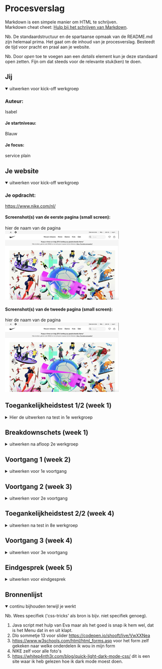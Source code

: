 # Procesverslag
Markdown is een simpele manier om HTML te schrijven.  
Markdown cheat cheet: [Hulp bij het schrijven van Markdown](https://github.com/adam-p/markdown-here/wiki/Markdown-Cheatsheet).

Nb. De standaardstructuur en de spartaanse opmaak van de README.md zijn helemaal prima. Het gaat om de inhoud van je procesverslag. Besteedt de tijd voor pracht en praal aan je website.

Nb. Door *open* toe te voegen aan een *details* element kun je deze standaard open zetten. Fijn om dat steeds voor de relevante stuk(ken) te doen.





## Jij

<details open>
  <summary>uitwerken voor kick-off werkgroep</summary>

  ### Auteur:
  Isabel 

  #### Je startniveau:
  Blauw

  #### Je focus:
  service plain 
 
</details>





## Je website

<details open>
  <summary>uitwerken voor kick-off werkgroep</summary>

  ### Je opdracht:
  https://www.nike.com/nl/

  #### Screenshot(s) van de eerste pagina (small screen): 
  hier de naam van de pagina  
  <img src="readme-images/Nike-home.jpg" width="375px" alt="NIke home page">

  #### Screenshot(s) van de tweede pagina (small screen):
  hier de naam van de pagina  
  <img src="readme-images/Nike-home.jpg" width="375px" alt="dames afdeling nike">
 
</details>



## Toegankelijkheidstest 1/2 (week 1)

<details>
  <summary>Hier de uitwerken na test in 1e werkgroep</summary>

  ### Bevindingen
  Lijst met je bevindingen die in de test naar voren kwamen:
  - de site van nike nu is niet goed geschikt voor screenreader
  - als je over een product hovert dan verteld hij niet wat het is of waar je muis zich bevind
  - je weet niet waar je bent op een pagina
  - je kan niet zien waar je je bevind
  - 

  #### Screenreader
  Hier korte omschrijving 
  - de screenreader leest niet veel voor van de huidige website

  Hier een omschrijving van hoe het opgelost kan worden 
  - bij elk product of linkje/ button een alt tekst toevoegen zodat mensen de site wel kunnen gebruiken.

  #### Muis en Toetsenbord 
  Hier korte omschrijving (met indien nodig afbeeldingen)
  - de site beschrijft wel goed welke knoppen je moet gebruiken op je toetsenbord om terug te gaan
  - als je met je muis over het menu hovert dan zegt hij wel wat het is maar hij leest dan niet alle opties in het menu

  Hier een omschrijving van hoe het opgelost kan worden 
  - zelfde als hier voor voor alles een alt tekst toevoegen

  #### Motoriek (shocks, elastiekjes)
  Hier korte omschrijving (met indien nodig afbeeldingen)
  - we hebben geen shocks/ elastiekjes gebruikt
  Hier een omschrijving van hoe het opgelost kan worden (met indien nodig afbeeldingen)


  #### Visueel (brillen, contrast, kleurenblind, dark/light). 
  
  - er worden niet veel kleuren gebruikt de meeste kleur die wordt gebruikt is zwart en wit
  - spraak wordt niet goed gebruikt, als mensen blind zijn is het lastig om deze site te gebruiken

  Hier een omschrijving van hoe het opgelost kan worden (met indien nodig afbeeldingen)
  - Zorgen dat er altijd een goed contrast is op de website zodat mensen met kleurenblindheid ook de site makkelijk kunen gebruiken

</details>



## Breakdownschets (week 1)

<details>
  <summary>uitwerken na afloop 2e werkgroep</summary>

  ### de hele pagina: 
  <img src="readme-images/breakdown.png" width="375px" alt="breakdown van de hele pagina">



</details>



## Voortgang 1 (week 2)

<details>
  <summary>uitwerken voor 1e voortgang</summary>

  ### Stand van zaken
  hier dit ging goed & dit was lastig 
  - hoe ga ik er een video in krijgen
  - slider maken
  - het was weer even inkomen dus even tutorials kijken en weer opzoeken hoe alles ook al weer ging maar daarna ging het wat beter.


  ### Agenda voor meeting
  samen met je groepje opstellen

  | student 1      | student 2          | student 3    | student 4        |
  | ---            | ---                | ---          | ---              |
  | Vragen stellen | elkaar helpen      | Feedback     | en dan ik dat    |
  | vragen die op  |                    | geven aan    | dit wil ik zeker |
  | elkaar lijken  |                    | elkaar       | ...              |


  ### Verslag van meeting
  hier na afloop snel de uitkomsten van de meeting vastleggen

  - nog goed kijken naar alle punten van toegankelijkheid
  - tweede pagina maken
  - video er in zetten 

</details>





## Voortgang 2 (week 3)

<details>
  <summary>uitwerken voor 2e voortgang</summary>

  ### Stand van zaken
  - het was lastig om de video er in te krijgen
  - had ook een fout gemaakt was sections vergeten
  - dus kon alles weer opnieuw positioneren maar dat is gelukt
  - classes gebruiken voor positioneren van tweede pagina


  ### Agenda voor meeting
  samen met je groepje opstellen

  Deze meeting was met iedereen tegelijkertijd vragen stellen en de student assistentes konden je helpen. We kregen het beoordelings forumulier en die moesten we invullen. Zo konden we zien hoe ver we al waren. 

  ### Verslag van meeting
  hier na afloop snel de uitkomsten van de meeting vastleggen

  - ik moet nog goed werken aan het toegankelijk maken
  - goed opweg 
  - menu en de twee pagina's koppen moet nog gebeuren

</details>





## Toegankelijkheidstest 2/2 (week 4)

<details>
  <summary>uitwerken na test in 8e werkgroep</summary>

  ### Bevindingen
  Lijst met je bevindingen die in de test naar voren kwamen (geef ook aan wat er verbeterd is):

  #### Screenreader
  Hier korte omschrijving (met indien nodig afbeeldingen)
   - Op de Nike site is de tab niet heel handig nog want hij gaat eerst alle opties op je computer na en daarna pas op de site.
  - De screenreader is nog niet helemaal geschikt op mijn website want hij leest wel welke objecten er zijn maar hij leest niet alles op de site het kan bete door aan te geven welke 
  
  Hier een omschrijving van hoe het opgelost kan worden (met indien nodig afbeeldingen)
  - Ik denk dat het aan de instellingen ligt en anders aanpassen dat hij van links naar rechts automatische leest op een site en dat dus door middel van gebruik tab
  - bij elke foto en gedeelte op de site een uitgeschreven uitleg wat het is en wat het doet


  #### Muis en Toetsenbord 
  Hier korte omschrijving (met indien nodig afbeeldingen)

  Hier een omschrijving van hoe het opgelost kan worden (met indien nodig afbeeldingen)


  #### Motoriek (shocks, elastiekjes)
  Hier korte omschrijving (met indien nodig afbeeldingen)
    - Als je spasme hebt dan kan moeilijker gebruik maken van een telefoon want het is moeilijker om het goed vast te houden. Ook is het moeilijker om buttons aan te raken want je beweegt constant. 
    - Ballonnen hooghouden 
    - Het is heel lastig om op de pagina te navigeren als je ook bezig bent met het hooghouden van een ballon.
    - Als je wilt navigeren door de pagina moetje pressies werken en dat is lastig want je let op de ballon.
- Vingers vast 
    - Als je vingers vast zitten aan elkaar dan kan je minder goed navigeren omdat je een grotere vinger hebt en je kan minder precies werken.
    - Je kan wel door de pagina navigeren alleen kost het meer moeite om het in een keer goed aan te klikken.

  Hier een omschrijving van hoe het opgelost kan worden (met indien nodig afbeeldingen)
    - misschien zorgen voor voice control of een andere soort muis/ toetsenbord ?

  #### Visueel (brillen, contrast, kleurenblind, dark/light). 
  Hier korte omschrijving (met indien nodig afbeeldingen)
    - Er is slecht zicht door de brillen kleine letterts kun je niet lezen. 
    - Je moet heel erg focussen op de onderdelen die je wilt waarnemen dan zorgt de Grotte voor beperking als het Klien is kan je het namelijk niet lezen.

  Hier een omschrijving van hoe het opgelost kan worden (met indien nodig afbeeldingen)

</details>





## Voortgang 3 (week 4)

<details>
  <summary>uitwerken voor 3e voortgang</summary>

  ### Stand van zaken
  hier dit ging goed & dit was lastig (neem ook screenshots op van delen van je website en code)
  - het grote gedeelte van de site staat
  - de puntjes die nog op de i moeten zijn:
    - Dark light mode
    - states
    - formulier net verwerken
    - goed toegankelijk maken

  ### Agenda voor meeting
  samen met je groepje opstellen
  - we hebben deze meeting weer met de gehele klas gedaan zo kon iedereen vragen stellen aan de student assistenen en we kregen feedback van de docent. Zo weet ik nu nog beter wat ik nog moet doen voor mijn beoordeling. 

  ### Verslag van meeting
  hier na afloop snel de uitkomsten van de meeting vastleggen

  - Video is gelukt
  - Fixed is gelukt
  - States gelukt

  - Form nog mooi laten tonen
  - Dark light mode nog goed verwerken
  - Nog kijken naar toegankelijkheid
  - Valideren voor einde
  - tab nav
  - bronnenlijst

</details>





## Eindgesprek (week 5)

<details>
  <summary>uitwerken voor eindgesprek</summary>

  ### Je uitkomst - karakteristiek screenshots:
  <img src="readme-images/homeeinde.png" width="375px" alt="uitomst opdracht 1">


  ### Dit ging goed/Heb ik geleerd: 
  Korte omschrijving met plaatjes
  Dit was wel een leuke uitdaging, toen ik eerst hoorde wat we moesten gaan doen was ik best wel bang omdat ik nog niet zo goed ben in coderen. Maar toch vond ik het wel een leuke uitdaging want ik wil het graag beter kunnen. Toen heb ik gekozen voor een site die ik ook wel eens gebruik NIKE. Dit vind ik een leuke site en daar kan ik wel lang mee bezig zijn. Ik heb geleerd om een menu te maken wat in en uit klapt, dit heb ik wel geleerd met hulp van de student assisten. Ook heb ik wat nieuws geleerd hoe je dark en light modes kan toepassen. Ook heb ik een nieuwe tool geleerd van :nth-of-type() dit heeft me heel veel geholpen want eerst wist ik dit niet en nu kan ik veel makkelijker elementen aanspreken. 

  <img src="readme-images/dameseinde.png" width="375px" alt="top">


  ### Dit was lastig/Is niet gelukt:
  Korte omschrijving met plaatjes
  Het was heel lastig om me tweede pagina vorm te geven als eerst want ik wist niet dat je class mocht gebruiken. Dus toen moest ik alles om gooien. Ik had ook wat moeite met het maken van het inklap menu maar daar heb ik hulp bij gevraagd. 

  <img src="readme-images/dummy-plaatje.jpg" width="375px" alt="bummer">
</details>





## Bronnenlijst

<details open>
  <summary>continu bijhouden terwijl je werkt</summary>

  Nb. Wees specifiek ('css-tricks' als bron is bijv. niet specifiek genoeg).

  1. Java script met hulp van Eva maar als het goed is snap ik hem wel, dat is het Menu dat in en uit klapt.
  2. Dlo sommetje 13 voor slider https://codepen.io/shooft/live/VwXXNea 
  3. https://www.w3schools.com/html/html_forms.asp voor het form zelf gekeken naar welke onderdelen ik wou in mijn form
  4. NIKE zelf voor alle foto's
  5. https://whitep4nth3r.com/blog/quick-light-dark-mode-css/ dit is een site waar ik heb gelezen hoe ik dark mode moest doen.
  

</details>